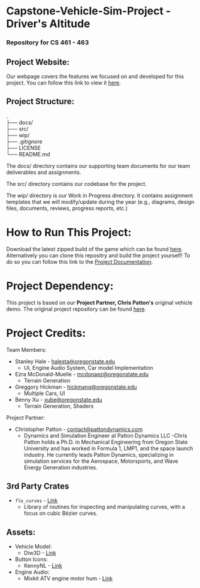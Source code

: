 # Capstone-Vehicle-Sim-Project - Driver's Altitude
### **Repository for CS 461 - 463**

## Project Website:
Our webpage covers the features we focused on and developed for this project.
You can follow this link to view it [here](https://stanleychale.github.io/Capstone-Vehicle-Sim-Project-Team3/).

## Project Structure:

.  
├── docs/  
├── src/  
├── wip/  
├── .gitignore  
├── LICENSE  
└── README.md  

The docs/ directory contains our supporting team documents for our team deliverables and assignments.

The src/ directory contains our codebase for the project.

The wip/ directory is our Work in Progress directory. It contains assignment templates that we will modify/update during the year (e.g., diagrams, design files, documents, reviews, progress reports, etc.)

# How to Run This Project:
Download the latest zipped build of the game which can be found [here]().
Alternatively you can clone this repositry and build the project yourself! To do so you can follow this link to the [Project Documentation](src/project-info.md).

# Project Dependency:
This project is based on our **Project Partner, Chris Patton's** original vehicle demo.
The original project repository can be found [here](https://github.com/crispyDyne/bevy_car_demo/tree/main).

# Project Credits:
Team Members:
- Stanley Hale - halesta@oregonstate.edu
  - UI, Engine Audio System, Car model Implementation
- Ezra McDonald-Muelle - mcdonaez@oregonstate.edu
  - Terrain Generation
- Greggory Hickman​ - hickmang@oregonstate.edu
  - Multiple Cars, UI
- Benny Xu - xube@oregonstate.edu
  - Terrain Generation, Shaders

Project Partner:
- Christopher Patton - contact@pattondynamics.com
  - Dynamics and Simulation Engineer at Patton Dynamics LLC
  -Chris Patton holds a Ph.D. in Mechanical Engineering from Oregon State University and has worked in Formula 1, LMP1, and the space launch industry. He currently leads Patton Dynamics, specializing in simulation services for the Aerospace, Motorsports, and Wave Energy Generation industries.

## 3rd Party Crates
- `flo_curves` - [Link](https://docs.rs/flo_curves/latest/flo_curves/)
    - Library of routines for inspecting and manipulating curves, with a focus on cubic Bézier curves.
## Assets:
- Vehicle Model: 
    - Diw3D - [Link](https://www.turbosquid.com/FullPreview/2087206)
- Button Icons:
    - KennyNL - [Link](https://kenney.nl/assets/ui-pack)
- Engine Audio: 
    - Mixkit ATV engine motor hum - [Link](https://mixkit.co/free-sound-effects/hum/)